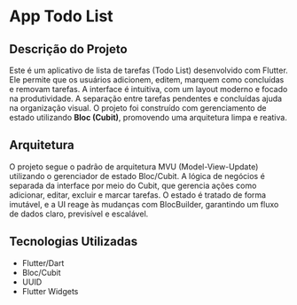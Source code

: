 # App Todo List

## Descrição do Projeto

Este é um aplicativo de lista de tarefas (Todo List) desenvolvido com Flutter. Ele permite que os usuários adicionem, editem, marquem como concluídas e removam tarefas. A interface é intuitiva, com um layout moderno e focado na produtividade. A separação entre tarefas pendentes e concluídas ajuda na organização visual.
O projeto foi construído com gerenciamento de estado utilizando **Bloc (Cubit)**, promovendo uma arquitetura limpa e reativa.

## Arquitetura

O projeto segue o padrão de arquitetura MVU (Model-View-Update) utilizando o gerenciador de estado Bloc/Cubit. 
A lógica de negócios é separada da interface por meio do Cubit, que gerencia ações como adicionar, editar, excluir e marcar tarefas. 
O estado é tratado de forma imutável, e a UI reage às mudanças com BlocBuilder, garantindo um fluxo de dados claro, previsível e escalável.

## Tecnologias Utilizadas
  - Flutter/Dart
  - Bloc/Cubit
  - UUID
  - Flutter Widgets

